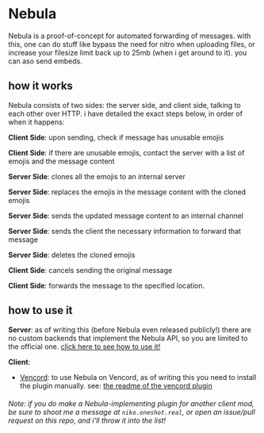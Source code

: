 # Nebula
Nebula is a proof-of-concept for automated forwarding of messages. with this, one can do stuff like bypass the need for nitro when uploading files, or increase your filesize limit back up to 25mb (when i get around to it). you can aso send embeds.

## how it works
Nebula consists of two sides: the server side, and client side, talking to each other over HTTP. i have detailed the exact steps below, in order of when it happens:

**Client Side**: upon sending, check if message has unusable emojis

**Client Side**: if there are unusable emojis, contact the server with a list of emojis and the message content

**Server Side**: clones all the emojis to an internal server

**Server Side**: replaces the emojis in the message content with the cloned emojis

**Server Side**: sends the updated message content to an internal channel

**Server Side**: sends the client the necessary information to forward that message

**Server Side**: deletes the cloned emojis

**Client Side**: cancels sending the original message

**Client Side**: forwards the message to the specified location.

## how to use it 
**Server**:
as of writing this (before Nebula even released publicly!) there are no custom backends that implement the Nebula API, so you are limited to the official one. [click here to see how to use it!](./server-side/README.md)

**Client**:
- [Vencord](https://vencord.dev/): to use Nebula on Vencord, as of writing this you need to install the plugin manually. see: [the readme of the vencord plugin](./vencord-side/README.md)

###### Note: if you do make a Nebula-implementing plugin for another client mod, be sure to shoot me a message at `niko.oneshot.real`, or open an issue/pull request on this repo, and i'll throw it into the list!

